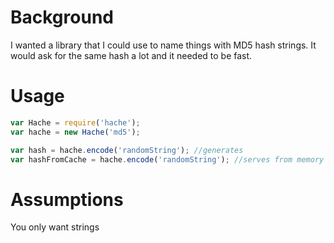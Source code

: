 # Background

I wanted a library that I could use to name things with MD5 hash strings.  It would ask for the same hash a lot and it needed to be fast. 

# Usage

```javascript
var Hache = require('hache');
var hache = new Hache('md5');

var hash = hache.encode('randomString'); //generates
var hashFromCache = hache.encode('randomString'); //serves from memory
```

# Assumptions

You only want strings
